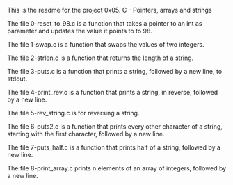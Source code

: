 This is the readme for the project 0x05. C - Pointers, arrays and strings

The file 0-reset_to_98.c is a function that takes a pointer to an int as parameter and updates the value it points to to 98.

The file 1-swap.c is a function that swaps the values of two integers.

The file 2-strlen.c is a function that returns the length of a string.

The file 3-puts.c is a function that prints a string, followed by a new line, to stdout.

The file 4-print_rev.c is a function that prints a string, in reverse, followed by a new line.

The file 5-rev_string.c is for reversing a string.

The file 6-puts2.c is a function that prints every other character of a string, starting with the first character, followed by a new line.

The file 7-puts_half.c is a function that prints half of a string, followed by a new line.

The file 8-print_array.c prints n elements of an array of integers, followed by a new line.


